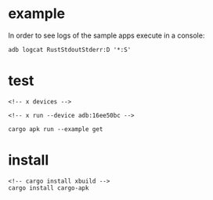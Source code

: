 # example
In order to see logs of the sample apps execute in a console:
```
adb logcat RustStdoutStderr:D '*:S'
```

# test
```
<!-- x devices -->

<!-- x run --device adb:16ee50bc -->

cargo apk run --example get
```

# install
```
<!-- cargo install xbuild -->
cargo install cargo-apk
```
